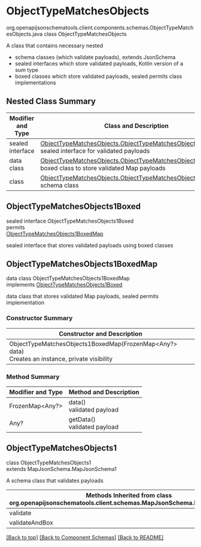 # ObjectTypeMatchesObjects
org.openapijsonschematools.client.components.schemas.ObjectTypeMatchesObjects.java
class ObjectTypeMatchesObjects<br>

A class that contains necessary nested
- schema classes (which validate payloads), extends JsonSchema
- sealed interfaces which store validated payloads, Kotlin version of a sum type
- boxed classes which store validated payloads, sealed permits class implementations

## Nested Class Summary
| Modifier and Type | Class and Description |
| ----------------- | ---------------------- |
| sealed interface | [ObjectTypeMatchesObjects.ObjectTypeMatchesObjects1Boxed](#objecttypematchesobjects1boxed)<br> sealed interface for validated payloads |
| data class | [ObjectTypeMatchesObjects.ObjectTypeMatchesObjects1BoxedMap](#objecttypematchesobjects1boxedmap)<br> boxed class to store validated Map payloads |
| class | [ObjectTypeMatchesObjects.ObjectTypeMatchesObjects1](#objecttypematchesobjects1)<br> schema class |

## ObjectTypeMatchesObjects1Boxed
sealed interface ObjectTypeMatchesObjects1Boxed<br>
permits<br>
[ObjectTypeMatchesObjects1BoxedMap](#objecttypematchesobjects1boxedmap)

sealed interface that stores validated payloads using boxed classes

## ObjectTypeMatchesObjects1BoxedMap
data class ObjectTypeMatchesObjects1BoxedMap<br>
implements [ObjectTypeMatchesObjects1Boxed](#objecttypematchesobjects1boxed)

data class that stores validated Map payloads, sealed permits implementation

### Constructor Summary
| Constructor and Description |
| --------------------------- |
| ObjectTypeMatchesObjects1BoxedMap(FrozenMap<Any?> data)<br>Creates an instance, private visibility |

### Method Summary
| Modifier and Type | Method and Description |
| ----------------- | ---------------------- |
| FrozenMap<Any?> | data()<br>validated payload |
| Any? | getData()<br>validated payload |

## ObjectTypeMatchesObjects1
class ObjectTypeMatchesObjects1<br>
extends MapJsonSchema.MapJsonSchema1

A schema class that validates payloads

| Methods Inherited from class org.openapijsonschematools.client.schemas.MapJsonSchema.MapJsonSchema1 |
| ------------------------------------------------------------------ |
| validate                                                           |
| validateAndBox                                                     |

[[Back to top]](#top) [[Back to Component Schemas]](../../../README.md#Component-Schemas) [[Back to README]](../../../README.md)
